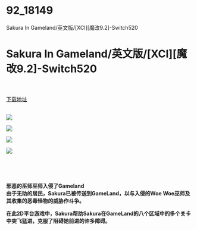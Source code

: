 # 92_18149
Sakura In Gameland/英文版/[XCI][魔改9.2]-Switch520
# Sakura In Gameland/英文版/[XCI][魔改9.2]-Switch520
 <br/></br>
[下载地址](https://www.switch520.cc/article/18149 "下载地址")
<br/></br>

<p><strong><img src="https://www.switch520.cc/muke_img/upload_art_editor_20210529-1_527eff781b0e75ec5159470b9e846411.png"></strong></p>
<p><strong><img src="https://www.switch520.cc/muke_img/upload_art_editor_20210529-1_fde39e95d1a34b58d399df5d29fa5ea8.png"></strong></p>
<p><strong><img src="https://www.switch520.cc/muke_img/upload_art_editor_20210529-1_53642237ad77a95dfcd00797f03fbf77.jpg"></strong></p>
<p><strong><img src="https://www.switch520.cc/muke_img/upload_art_editor_20210529-1_b00409a6961b5897b8023b119f4692dd.png"></strong></p>
<p>&nbsp;</p>
<p><strong>&nbsp;</strong></p>
<p><strong>邪恶的巫师巫师入侵了Gameland</strong><br>
<strong>由于无助的居民，Sakura已被传送到GameLand，以与入侵的Woe Woe巫师及其收集的恶毒怪物的威胁作斗争。</strong></p>
<p><strong>在此2D平台游戏中，Sakura帮助Sakura在GameLand的八个区域中的多个关卡中突飞猛进，克服了阻碍她前进的许多障碍。</strong></p>
<p>&nbsp;</p>
